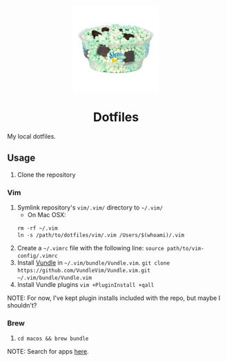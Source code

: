 <p align="center">
  <a href="https://www.github.com/teddywilson/dotfiles">
    <img alt="Cool Mint Crunch" src="cool-mint-crunch.jpg" width=200 />
  </a>
</p>
<h1 align="center">
  Dotfiles
</h1>
My local dotfiles.

## Usage
1.  Clone the repository

### Vim
1.  Symlink repository's `vim/.vim/` directory to `~/.vim/`
    * On Mac OSX: 
    ```
    rm -rf ~/.vim
    ln -s /path/to/dotfiles/vim/.vim /Users/$(whoami)/.vim
    ```
2.  Create a `~/.vimrc` file with the following line:
    `source path/to/vim-config/.vimrc`
3.  Install [Vundle](https://github.com/VundleVim/Vundle.vim) in `~/.vim/bundle/Vundle.vim`.
    `git clone https://github.com/VundleVim/Vundle.vim.git ~/.vim/bundle/Vundle.vim`
4.  Install Vundle plugins `vim +PluginInstall +qall`

NOTE: For now, I've kept plugin installs included with the repo, but maybe I shouldn't?

### Brew
1.  `cd macos && brew bundle`

NOTE: Search for apps [here](https://formulae.brew.sh/).
